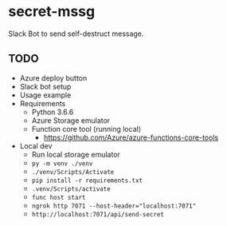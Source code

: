 # secret-mssg
Slack Bot to send self-destruct message.

## TODO
* Azure deploy button
* Slack bot setup
* Usage example
* Requirements
  * Python 3.6.6
  * Azure Storage emulator
  * Function core tool (running local)
    * https://github.com/Azure/azure-functions-core-tools
* Local dev
  * Run local storage emulator
  * `py -m venv ./venv`
  * `./venv/Scripts/Activate`
  * `pip install -r requirements.txt`
  * `.venv/Scripts/activate`
  * `func host start`
  * `ngrok http 7071 --host-header="localhost:7071"`
  * `http://localhost:7071/api/send-secret`
